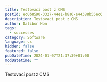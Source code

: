 ```yaml
---
title: Testovací post z CMS
postId: ec0b8590-3327-44e1-b8a6-e44388b55ec6
description: Testovací post z CMS
author: Dalibor Hon
tags:
  - successes
category: Software
language: cs
hidden: false
featured: false
pubDateTime: 2024-01-07T21:37:39+01:00
modDatetime: ""
---
```

Testovací post z CMS

